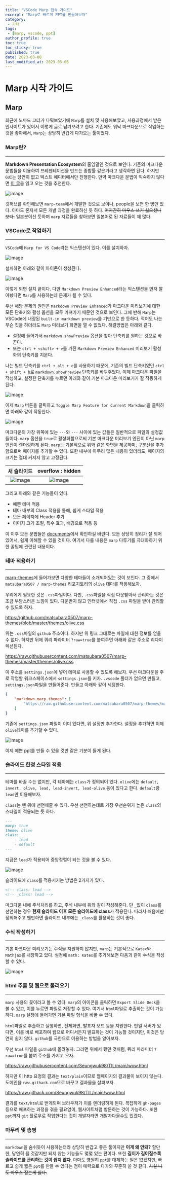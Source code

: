 ```yaml
---
title: "VSCode Marp 접속 가이드"
excerpt: "Marp로 빠르게 PPT를 만들어보자"
category: 
 - 기타
tags:
 - [marp, vscode, ppt]
author_profile: true
toc: true
toc_sticky: true
published: true
date: 2023-03-08
last_modified_at: 2023-03-08
---
```


# Marp 시작 가이드

## Marp

최근에 노마드 코더가 다뤄보았기에 `Marp`를 설치 및 사용해보았고, 사용과정에서 받은 인사이트가 있어서 이렇게 글로 남겨보려고 한다. 기존에도 워낙 마크다운으로 작업하는 것을 좋아해서, `Marp`는 상당히 반갑게 다가오는 툴이었다.

### Marp란?

---

**Markdown Presentation Ecosystem**의 줄임말인 것으로 보인다. 기존의 마크다운 문법들을 이용하여 프레젠테이션을 만드는 종합툴 같은거라고 생각하면 된다. 하지만 `GUI`는 당연히 없고 텍스트 에디터에서만 진행한다. 만약 마크다운 문법이 익숙하지 않다면 [이 글](https://seungwuk98.github.io/%EA%B8%B0%ED%83%80/01-markdown-guide/)을 읽고 오는 것을 추천한다.

![image](https://seungwuk98.hopto.org/index.php/apps/files_sharing/publicpreview/2MsFQDNmWmn4n5n?file=/&fileId=20302&x=2560&y=1600&a=true)

깃허브를 확인해보면 `marp-team`에서 개발한 것으로 보이나, people을 보면 한 명만 있다. 아마도 혼자서 모든 개발 과정을 완료하신 듯 하다. ~~어지간히 마우스 쓰기 싫으셨나보다.~~ 일본분이신 듯하며 `marp` 자료들을 찾아보면 일본어로 된 자료들이 꽤 많다.

### VSCode로 작업하기

---

`VSCode`에 `Marp for VS Code`라는 익스텐션이 있다. 이를 설치하자.

![image](https://seungwuk98.hopto.org/index.php/apps/files_sharing/publicpreview/A2Y6a5HmY8LPt72?file=/&fileId=20311&x=2560&y=1600&a=true)

설치하면 아래와 같이 아이콘이 생성된다.

![image](https://seungwuk98.hopto.org/index.php/apps/files_sharing/publicpreview/CE2eqwxRiZ3zfsS?file=/&fileId=20331&x=2560&y=1600&a=true)

이렇게 되면 설치 끝이다. 다만 `Markdown Preview Enhanced`라는 익스텐션을 먼저 깔아놨다면 `Marp`를 사용하는데 문제가 될 수 있다.

우선 해당 문제의 원인은 `Markdown Preview Enhanced`가 마크다운 미리보기에 대한 모든 단축키와 활성 옵션을 모두 가져가기 때문인 것으로 보인다. 그에 반해 `Marp`는 VSCode에 내장된 `built-in markdown preview`를 기반으로 한 듯하다. 적어도 나는 무슨 짓을 하더라도 `Marp` 미리보기 화면을 열 수 없었다. 해결방법은 아래와 같다.

-   설정에 들어가서 `markdown.showPreview` 옵션을 찾아 단축키를 원하는 것으로 바꾼다.
-   또는 `ctrl + <shift> + v`를 가진 `Markdown Preview Enhanced` 미리보기 활성화의 단축키를 지운다.

나는 빌드 단축키를 `ctrl + alt + c`를 사용하기 때문에, 기존의 빌드 단축키였던 `ctrl + shift + b`로 `markdown.showPreview` 단축키를 바꿔주었다. 이제 마크다운 파일을 작성하고, 설정한 단축키를 누르면 아래와 같이 기본 마크다운 미리보기가 잘 작동하게 된다.

![image](https://seungwuk98.hopto.org/index.php/apps/files_sharing/publicpreview/k3tbw4qyoGbcgH5?file=/&fileId=20350&x=2560&y=1600&a=true)

이제 `Marp` 버튼을 클릭하고 `Toggle Marp Feature for Current Markdown`을 클릭하면 아래와 같이 작동한다.

![image](https://seungwuk98.hopto.org/index.php/apps/files_sharing/publicpreview/xCXT7zfD5M2onBR?file=/&fileId=20360&x=2560&y=1600&a=true)

마크다운의 가장 위쪽에 있는 `---`와 `---` 사이에 있는 값들은 일반적으로 파일의 설정값들이다. `marp` 옵션을 `true`로 활성화함으로써 기본 마크다운 미리보기 엔진이 아닌 `marp` 엔진이 렌더링하게 된다. `marp`는 기본적으로 위와 같은 화면을 제공하며, 구분선을 추가함으로써 페이지를 추가할 수 있다. 또한 내부에 아무리 많은 내용이 있더라도, 페이지의 크기는 절대 커지지 않고 고정된다.

|새 슬라이드|overflow : hidden|
|:---:|:---:|
| ![image](https://seungwuk98.hopto.org/index.php/apps/files_sharing/publicpreview/Sk896rMwjFYBQq4?file=/&fileId=20369&x=2560&y=1600&a=true) | ![image](https://seungwuk98.hopto.org/index.php/apps/files_sharing/publicpreview/ysayrj5Y8dmytSr?file=/&fileId=20378&x=2560&y=1600&a=true) |

그리고 아래와 같은 기능들이 있다.

- 예쁜 테마 적용
- 테마 내부의 Class 적용을 통해, 쉽게 스타일 적용
- 모든 페이지에 Header 추가
- 이미지 크기 조절, 특수 효과, 배경으로 적용 등

이 이후 모든 문법들은 [documents](https://marpit.marp.app/)에서 확인하길 바란다. 모든 상당히 정리가 잘 되어있어서, 쉽게 이해할 수 있을 것이다. 여기서 다룰 내용은 `marp` 다루기를 극대화하기 위한 꿀팁에 관련된 내용이다.

### 테마 적용하기
---

[marp-themes](https://github.com/topics/marp-themes)에 들어가보면 다양한 테마들이 소개되어있는 것이 보인다. 그 중에서 `matsubara0507 / marp-themes` 리포지토리의 `olive` 테마를 적용해보자. 

우리에게 필요한 것은 `.css`파일이다. 다만, `.css`파일을 직접 다운받아서 관리하는 것은 조금 부담스러운 느낌이 있다. 다운받지 않고 인터넷에서 직접 `.css` 파일을 받아 관리할 수 있도록 하자.

https://github.com/matsubara0507/marp-themes/blob/master/themes/olive.css

위는 `.css`파일의 `github` 주소이다. 하지만 위 링크 그대로는 파일에 대한 정보를 얻을 수 없다. 하지만 뒤에 쿼리 파라미터 `?raw=true`를 붙여주면 아래와 같은 주소로 리다이렉션된다.

https://raw.githubusercontent.com/matsubara0507/marp-themes/master/themes/olive.css

이 주소를 `settings.json`에 넣어 테마로 사용할 수 있도록 해보자. 우선 마크다운을 주로 작업할 워크스페이스에서 `settings.json`를 키자. `.vscode` 폴더가 없으면 만들고, `settings.json`파일을 만들어준다. 만들고 아래와 같이 세팅한다.

```json
{
    "markdown.marp.themes": [
        "https://raw.githubusercontent.com/matsubara0507/marp-themes/master/themes/olive.css",
    ]
}
```
기존에 `settings.json` 파일이 이미 있다면, 위 설정만 추가한다. 설정을 추가하면 이제 `olive`테마를 추가할 수 있다.

![image](https://seungwuk98.hopto.org/index.php/apps/files_sharing/publicpreview/3JZZeMNffHPryZi?file=/&fileId=20387&x=2560&y=1600&a=true)

이제 예쁜 ppt를 만들 수 있을 것만 같은 기분이 들게 된다.

### 슬라이드 한정 스타일 적용
---
테마를 바꿀 수는 없지만, 각 테마에는 `class`가 정의되어 있다. `olive`에는 `default, invert, olive, lead, lead-invert, lead-olive` 등이 있다고 한다. `default`랑 `lead`만 이용해보자.

`class`는 맨 위에 선언해줄 수 있다. 우선 선언하는데로 가장 우선순위가 높은 `class`의 스타일이 적용되는 듯 하다. 

```markdown
---
marp: true
theme: olive
class:
    - lead
    - default
---
```
지금은 `lead`가 적용되어 중앙정렬이 되는 것을 볼 수 있다.

![image](https://seungwuk98.hopto.org/index.php/apps/files_sharing/publicpreview/krdoXXYmMCHba7R?file=/&fileId=20395&x=2560&y=1600&a=true)

슬라이드에 `class`를 적용시키는 방법은 2가지가 있다.

```markdown
<!-- class: lead -->
<!-- _class: lead -->
```
마크다운 내에 주석처리를 하고, 주석 내부에 위와 같이 작성해준다. 단 `_`없이 `class`를 선언하는 경우 **현재 슬라이드 이후 모든 슬라이드에 class**가 적용된다. 따라서 처음에만 정의해주고 웬만하면 슬라이드 내부에는 `_class`를 활용하는 것이 좋다.

### 수식 작성하기
---
기본 마크다운 미리보기는 수식을 지원하지 않지만, `marp`는 기본적으로 `Katex`와 `Mathjax`를 내장하고 있다. 설정에 `math: Katex`를 추가해보면 다음과 같이 수식을 작성할 수 있다.

![image](https://seungwuk98.hopto.org/index.php/apps/files_sharing/publicpreview/cPfA2KKEsAr9Lob?file=/&fileId=20405&x=2560&y=1600&a=true)

### html 추출 및 웹으로 불러오기
---
`marp` 사용의 꽃이라고 볼 수 있다. `marp`의 아이콘을 클릭하면 `Export Slide Deck`을 볼 수 있고, 이를 누르면 파일로 저장할 수 있다. 여기서 `html`파일로 추출하는 것이 가능하다. `marp` 설정에 들어가면 기본 파일 형식을 바꿀 수 있다. 

`html`파일로 추출하고 실행하면, 전체화면, 발표자 모드 등을 지원한다. 만일 서버가 있다면, 이를 바로 배포하여 웹으로 어디서든지 발표하는 것이 가능할 것이지만, 이것은 당연히 쉽지 않다. `github`를 극한으로 이용하는 방법을 알아보자.

우선 `html` 파일을 `github`에 올려놓자. 그러면 위에서 했던 것처럼, 쿼리 파라미터 `?raw=true`를 붙여 주소를 가지고 오자.

https://raw.githubusercontent.com/Seungwuk98/TIL/main/wow.html

하지만 이 http 요청의 결과는 `text/plain`이므로 웹페이지의 결과물이 보이지 않는다. 도메인을 `raw.githack.com`으로 바꾸고 결과물을 살펴보자.

https://raw.githack.com/Seungwuk98/TIL/main/wow.html


결과를 `text/html`로 받게되며 브라우저가 이를 렌더링하게 된다. 복잡하게 `gh-pages`등으로 배포하는 과정을 겪을 필요없이, 웹사이트처럼 방문하는 것이 가능하다. 또한 `ppt`까지 `git` 플로우로 작업한다는 것이 개발자라면 개발자다울수도 있겠다. 

### 마무리 및 총평
---
`markdown`을 숨쉬듯이 사용하는터라 상당히 반갑고 좋은 툴이지만 **이게 왜 안돼?** 할만한, 당연히 될 것같지만 되지 않는 기능들도 몇몇 있는 편이다. 또한 **길이가 길어질수록 슬라이드를 관리하는 것이 쉽지 않다**. 아마도 영원히 `ppt`를 대체하는 일은 없겠지만, 빠르고 쉽게 짧은 `ppt`를 만들 수 있다는 점이 매력으로 다가와 꾸준히 쓸 것 같다. ~~사실 나도 마우스 잡는게 싫다.~~ 
